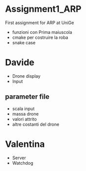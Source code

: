 # Assignment1_ARP
 First assignment for ARP at UniGe

- funzioni con Prima maiuscola
- cmake per costruire la roba
- snake case

# Davide
- Drone display
- Input

## parameter file
- scala input
- massa drone
- valori attrito
- altre costanti del drone


# Valentina
- Server
- Watchdog
